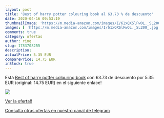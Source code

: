 ```yaml
---
layout: post
title: 'Best of harry potter colouring book al 63.73 % de descuento'
date: 2020-04-16 09:53:19
thumbnailImage: 'https://m.media-amazon.com/images/I/61xQXSlFwOL._SL200_.jpg'
images: [ 'https://m.media-amazon.com/images/I/61xQXSlFwOL._SL200_.jpg' ]
comments: true
category: ofertas
author: ring
slug: 1783708255
description:
actualPrice: 5.35 EUR
comparePrice: 14.75 EUR
inStock: true
---
```


Está [Best of harry potter colouring book](https://www.amazon.com/dp/1783708255/?tag=redken08-20) con 63.73 de descuento por 5.35 EUR (original: 14.75 EUR) en el siguiente enlace!

[![](https://m.media-amazon.com/images/I/61xQXSlFwOL._SL200_.jpg)](https://www.amazon.com/dp/1783708255/?tag=redken08-20)

[Ver la oferta!!](https://www.amazon.com/dp/1783708255/?tag=redken08-20)

[Consulta otras ofertas en nuestro canal de telegram](https://t.me/s/ofertas25)
